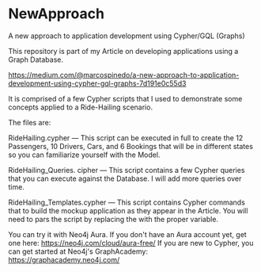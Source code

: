 # NewApproach
A new approach to application development using Cypher/GQL (Graphs)

This repository is part of my Article on developing applications using a Graph Database.  

https://medium.com/@marcospinedo/a-new-approach-to-application-development-using-cypher-gql-graphs-7d191e0c55d3

It is comprised of a few Cypher scripts that I used to demonstrate some concepts applied to a Ride-Hailing scenario. 

The files are:

RideHailing.cypher — This script can be executed in full to create the 12 Passengers, 10 Drivers, Cars, and 6 Bookings that will be in different states so you can familiarize yourself with the Model. 
   
RideHailing_Queries. cipher —  This script contains a few Cypher queries that you can execute against the Database. I will add more queries over time.

RideHailing_Templates.cypher  — This script contains Cypher commands that to build the mockup application as they appear in the Article. You will need to pars the script by replacing the <field name> with the proper variable.  



You can try it with Neo4j Aura. If you don't have an Aura account yet, get one here: https://neo4j.com/cloud/aura-free/ 
If you are new to Cypher, you can get started at Neo4j's GraphAcademy: https://graphacademy.neo4j.com/
